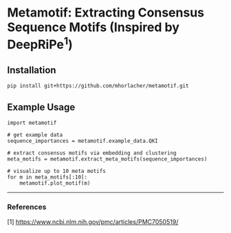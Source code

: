 # Metamotif: Extracting Consensus Sequence Motifs (Inspired by DeepRiPe<sup>1</sup>)

## Installation
```
pip install git+https://github.com/mhorlacher/metamotif.git
```

## Example Usage

```
import metamotif

# get example data
sequence_importances = metamotif.example_data.QKI

# extract consensus motifs via embedding and clustering
meta_motifs = metamotif.extract_meta_motifs(sequence_importances)

# visualize up to 10 meta motifs
for m in meta_motifs[:10]:
    metamotif.plot_motif(m)
```








---
### References
[1] https://www.ncbi.nlm.nih.gov/pmc/articles/PMC7050519/